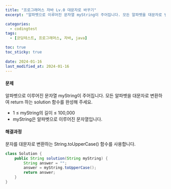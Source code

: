 ```yaml
---
title: "프로그래머스 자바 Lv.0 대문자로 바꾸기"
excerpt: "알파벳으로 이루어진 문자열 myString이 주어집니다. 모든 알파벳을 대문자로 변환하여 return 하는 solution 함수를 완성해 주세요."

categories:
  - codingtest
tags:
  - [코딩테스트, 프로그래머스, 자바, java]

toc: true
toc_sticky: true
 
date: 2024-01-16
last_modified_at: 2024-01-16
---
```


#### 문제
알파벳으로 이루어진 문자열 myString이 주어집니다. 모든 알파벳을 대문자로 변환하여 return 하는 solution 함수를 완성해 주세요.

- 1 ≤ myString의 길이 ≤ 100,000
- myString은 알파벳으로 이루어진 문자열입니다.

#### 해결과정
문자를 대문자로 변환하는 String.toUpperCase() 함수를 사용합니다.

```java
class Solution {
    public String solution(String myString) {
        String answer = "";
        answer = myString.toUpperCase();
        return answer;
    }
}
```